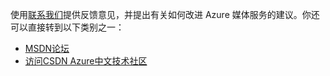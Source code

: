 使用[联系我们](https://www.azure.cn/support/contact/)提供反馈意见，并提出有关如何改进 Azure 媒体服务的建议。你还可以直接转到以下类别之一：

- [MSDN论坛](https://social.msdn.microsoft.com/Forums/zh-CN/home?forum=windowsazurezhchs)
- [访问CSDN Azure中文技术社区](http://azure.csdn.net/)

<!---HONumber=Mooncake_1221_2015-->